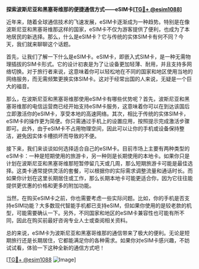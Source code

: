 **探索波斯尼亚和黑塞哥维那的便捷通信方式——eSIM卡[[TG💪+ @esim1088](https://t.me/s/esim1088)]**

近年来，随着全球通信技术的飞速发展，eSIM卡逐渐成为一种趋势。特别是在像波斯尼亚和黑塞哥维那这样的国家，eSIM卡不仅为游客提供了便利，也成为了本地居民的新选择。那么，什么是eSIM卡？它与传统的实体SIM卡有何不同？今天，我们就来聊聊这个话题。

首先，让我们了解一下什么是eSIM卡。eSIM卡，即嵌入式SIM卡，是一种无需物理插拔的SIM卡形式。它的设计初衷是为了让设备更加轻薄、耐用，并且支持多网络切换。对于旅行者来说，这意味着你可以轻松地在不同的国家和地区使用当地的网络服务，而无需频繁更换实体SIM卡。这对于经常出国的人来说，无疑是一个巨大的福音。

那么，在波斯尼亚和黑塞哥维那使用eSIM卡有哪些优势呢？首先，波斯尼亚和黑塞哥维那的电信运营商已经开始支持eSIM卡服务，这意味着你可以在到达该国后立即激活你的eSIM卡，享受本地的高速网络。其次，相比于传统的实体SIM卡，eSIM卡的操作更为简便。你只需通过手机上的设置应用，按照提示完成激活步骤即可。此外，由于eSIM卡不占用物理空间，因此可以让你的手机或设备保持整洁，避免因实体卡槽损坏而导致的不便。

接下来，我们来谈谈如何选择适合自己的eSIM卡。目前市场上主要有两种类型的eSIM卡：一种是短期使用的旅游卡，另一种则是长期使用的本地卡。如果你只是计划在波斯尼亚和黑塞哥维那短暂停留几天或几周，那么短期旅游卡可能是最佳选择。这类卡通常提供灵活的套餐，可以根据你的实际需求调整流量和通话时长。而如果你计划在这里长期居住或工作，那么长期本地卡可能更适合你，因为它往往能提供更优惠的价格和更多的附加功能。

当然，在购买eSIM卡之前，你也需要考虑一些实际问题。比如，你的手机是否支持eSIM功能？大多数现代智能手机都已支持eSIM，但如果你使用的是较老款的机型，可能需要确认一下。另外，不同国家和地区的eSIM卡兼容性也可能有所不同，因此在购买前最好咨询专业人士或查阅相关资料。

总的来说，eSIM卡为波斯尼亚和黑塞哥维那的通信带来了极大的便利。无论是短期旅行还是长期居住，它都能满足你的各种需求。如果你对eSIM卡感兴趣，不妨试试看，体验一下这种全新的通信方式吧！

[[TG💪+ @esim1088](https://t.me/s/esim1088) ![Image](https://i.postimg.cc/4NQfJmqS/Snipaste-2025-05-13-00-14-12.png)]
